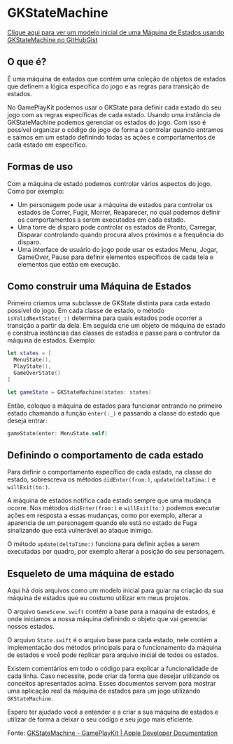 # GKStateMachine

[Clique aqui para ver um modelo inicial de uma Máquina de Estados usando GKStateMachine no GitHubGist](https://gist.github.com/murilogteixeira/d51fc1568467f6418b0b0d14f412c44d/edit)

## O que é?
É uma máquina de estados que contém uma coleção de objetos de estados que definem a lógica específica do jogo e as regras para transição de estados.

No GamePlayKit podemos usar o GKState para definir cada estado do seu jogo com as regras específicas de cada estado. Usando uma instância de GKStateMachine podemos gerenciar os estados do jogo. Com isso é possível organizar o código do jogo de forma a controlar quando entramos e saímos em um estado definindo todas as ações e comportamentos de cada estado em específico.

## Formas de uso
Com a máquina de estado podemos controlar vários aspectos do jogo. Como por exemplo:
- Um personagem pode usar a máquina de estados para controlar os estados de Correr, Fugir, Morrer, Reaparecer, no qual podemos definir os comportamentos a serem executados em cada estado.
- Uma torre de disparo pode controlar os estados de Pronto, Carregar, Disparar controlando quando procura alvos próximos e a frequência do disparo.
- Uma interface de usuário do jogo pode usar os estados Menu, Jogar, GameOver, Pause para definir elementos específicos de cada tela e elementos que estão em execução.

## Como construir uma Máquina de Estados
Primeiro criamos uma subclasse de GKState distinta para cada estado possível do jogo. Em cada classe de estado, o método `isValidNextState(_:)` determina para quais estados pode ocorrer a transição a partir da dela. Em seguida crie um objeto de máquina de estado e construa instâncias das classes de estados e passe para o contrutor da máquina de estados. Exemplo:
```swift
let states = [
  MenuState(),
  PlayState(),
  GameOverState()
]

let gameState = GKStateMachine(states: states)
```
Então, coloque a máquina de estados para funcionar entrando no primeiro estado chamando a função `enter(:_)` e passando a classe do estado que deseja entrar:
```swift
gameState(enter: MenuState.self)
```

## Definindo o comportamento de cada estado
Para definir o comportamento específico de cada estado, na classe do estado, sobrescreva os métodos `didEnter(from:)`, `update(deltaTima:)` e `willExit(to:)`.

A máquina de estados notifica cada estado sempre que uma mudança ocorre. Nos métodos `didEnter(from:)` e `willExit(to:)` podemos executar ações em resposta a essas mudanças, como por exemplo, alterar a aparencia de um personagem quando ele está no estado de Fuga sinalizando que está vulnerável ao ataque inimigo.

O método `update(deltaTime:)` funciona para definir ações a serem executadas por quadro, por exemplo alterar a posição do seu personagem.

## Esqueleto de uma máquina de estado
Aqui há dois arquivos como um modelo inicial para guiar na criação da sua máquina de estados que eu costumo utilizar em meus projetos.

O arquivo `GameScene.swift` contém a base para a máquina de estados, é onde iniciamos a nossa máquina definindo o objeto que vai gerenciar nossos estados.

O arquivo `State.swift` é o arquivo base para cada estado, nele contém a implementação dos métodos principais para o funcionamento da máquina de estados e você pode replicar para arquivo inicial de todos os estados.

Existem comentários em todo o código para explicar a funcionalidade de cada linha. Caso necessite, pode criar da forma que desejar utilizando os conceitos apresentados acima. Esses documentos servem para mostrar uma aplicação real da máquina de estados para um jogo utilizando `GKStateMachine`.

Espero ter ajudado você a entender e a criar a sua máquina de estados e utilizar de forma a deixar o seu código e seu jogo mais eficiente.

Fonte: [GKStateMachine - GamePlayKit | Apple Developer Documentation](https://developer.apple.com/documentation/gameplaykit/gkstatemachine)
